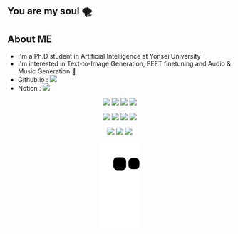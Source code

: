 
## You are my soul 🌪️ 
  
##  About ME
  - I'm a Ph.D student in Artificial Intelligence at Yonsei University
  - I'm interested in Text-to-Image Generation, PEFT finetuning and Audio & Music Generation 🎵
  - Github.io : <a href="https://Junst.github.io"><img src="https://img.shields.io/badge/-github.io-black"/></a>
  - Notion : <a href="https://www.notion.so/R-sum-ebabbdd7ce4442f8bd4659d5e824d5b8"><img src="https://img.shields.io/badge/Notion-000000?style=flat-square&logo=Notion&logoColor=white"/></a>
   <div align="center"> 
  
<!-- ![SOLBON's GitHub stats](https://github-readme-stats.vercel.app/api?username=Junst&show_icons=true&theme=radical)-->
  
<!-- [![Top Langs](https://github-readme-stats.vercel.app/api/top-langs/?username=Junst&layout=compact)](https://github.com/Junst/github-readme-stats)-->

  <img src="https://img.shields.io/badge/Python-3776AB?style=flat-square&logo=Python&logoColor=white"/> <img src="https://img.shields.io/badge/Processing-006699?style=flat-square&logo=ProcessingFoundation&logoColor=black"/> <img src="https://img.shields.io/badge/TypeScript-3178C6?style=flat-square&logo=TypeScript&logoColor=black"/> <img src="https://img.shields.io/badge/Prolog-FF0000?style=flat-square&logo=&logoColor=black"/>

  <img src="https://img.shields.io/badge/NestJS-E0234E?style=flat-square&logo=NestJS&logoColor=black"/> <img src="https://img.shields.io/badge/-Node.js-%23339933?style=flat-square&logo=node.js&logoColor=white"/> <img src="https://img.shields.io/badge/-MySQL-%234479A1?style=flat-square&logo=mysql&logoColor=white"/> <img src="https://img.shields.io/badge/Arduino-00979D?style=flat-square&logo=Arduino&logoColor=black"/>
  
  <img src="https://img.shields.io/badge/Adobe Premere Pro-9999FF?style=flat-square&logo=Adobe Premiere Pro&logoColor=black"/> <img src="https://img.shields.io/badge/Adobe Photoshop-31A8FF?style=flat-square&logo=Adobe Photoshop&logoColor=black"/> <img src="https://img.shields.io/badge/Adobe Illustrator-FF9A00?style=flat-square&logo=Adobe Illustrator&logoColor=black"/> 
  
![snake svg](https://github.com/Junst/Junst/blob/output/github-contribution-grid-snake.svg)
  
</div>
<!--
**Junst/Junst** is a ✨ _special_ ✨ repository because its `README.md` (this file) appears on your GitHub profile.

Here are some ideas to get you started:

- 🔭 I’m currently working on ...
- 🌱 I’m currently learning ...
- 👯 I’m looking to collaborate on ...
- 🤔 I’m looking for help with ...
- 💬 Ask me about ...
- 📫 How to reach me: ...
- 😄 Pronouns: ...
- ⚡ Fun fact: ...
-->
